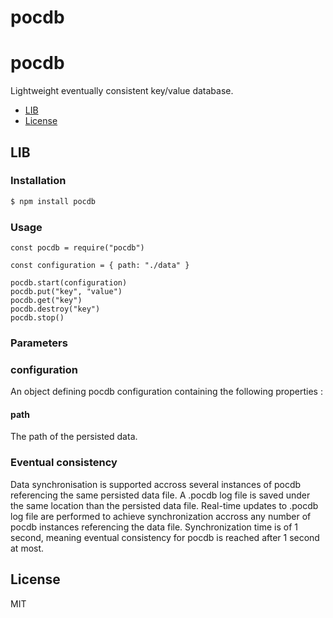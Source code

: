 # pocdb

pocdb
==========

Lightweight eventually consistent key/value database.

<!-- TOC -->

- [LIB](#lib)
- [License](#license)

<!-- /TOC -->

## LIB

### Installation
```sh
$ npm install pocdb
```

### Usage
```
const pocdb = require("pocdb")

const configuration = { path: "./data" }

pocdb.start(configuration)
pocdb.put("key", "value")
pocdb.get("key")
pocdb.destroy("key")
pocdb.stop()
```

### Parameters

### configuration 
An object defining pocdb configuration containing the following properties :

#### path
The path of the persisted data.

### Eventual consistency
Data synchronisation is supported accross several instances of pocdb referencing the same persisted data file. 
A .pocdb log file is saved under the same location than the persisted data file. 
Real-time updates to .pocdb log file are performed to achieve synchronization accross any number of pocdb instances referencing the data file. 
Synchronization time is of 1 second, meaning eventual consistency for pocdb is reached after 1 second at most.

## License

MIT

[npm-url]: https://www.npmjs.com/package/pocdb